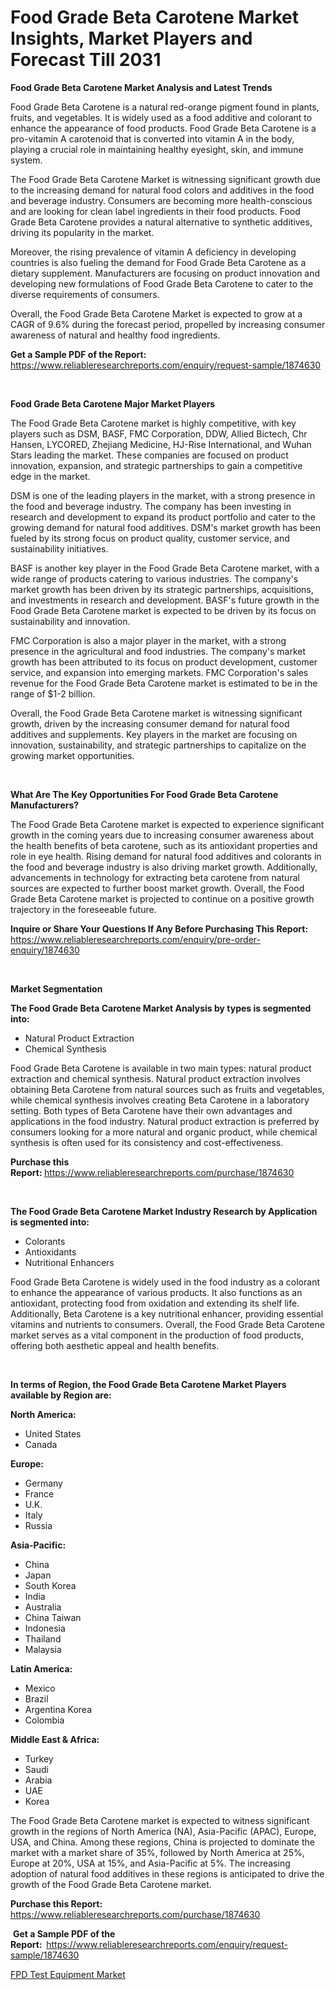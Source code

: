 <p><h1>Food Grade Beta Carotene Market Insights, Market Players and Forecast Till 2031</h1></p><p><strong>Food Grade Beta Carotene Market Analysis and Latest Trends</strong></p>
<p><p>Food Grade Beta Carotene is a natural red-orange pigment found in plants, fruits, and vegetables. It is widely used as a food additive and colorant to enhance the appearance of food products. Food Grade Beta Carotene is a pro-vitamin A carotenoid that is converted into vitamin A in the body, playing a crucial role in maintaining healthy eyesight, skin, and immune system.</p><p>The Food Grade Beta Carotene Market is witnessing significant growth due to the increasing demand for natural food colors and additives in the food and beverage industry. Consumers are becoming more health-conscious and are looking for clean label ingredients in their food products. Food Grade Beta Carotene provides a natural alternative to synthetic additives, driving its popularity in the market.</p><p>Moreover, the rising prevalence of vitamin A deficiency in developing countries is also fueling the demand for Food Grade Beta Carotene as a dietary supplement. Manufacturers are focusing on product innovation and developing new formulations of Food Grade Beta Carotene to cater to the diverse requirements of consumers.</p><p>Overall, the Food Grade Beta Carotene Market is expected to grow at a CAGR of 9.6% during the forecast period, propelled by increasing consumer awareness of natural and healthy food ingredients.</p></p>
<p><strong>Get a Sample PDF of the Report:&nbsp;</strong> <a href="https://www.reliableresearchreports.com/enquiry/request-sample/1874630">https://www.reliableresearchreports.com/enquiry/request-sample/1874630</a></p>
<p>&nbsp;</p>
<p><strong>Food Grade Beta Carotene Major Market Players</strong></p>
<p><p>The Food Grade Beta Carotene market is highly competitive, with key players such as DSM, BASF, FMC Corporation, DDW, Allied Bictech, Chr Hansen, LYCORED, Zhejiang Medicine, HJ-Rise International, and Wuhan Stars leading the market. These companies are focused on product innovation, expansion, and strategic partnerships to gain a competitive edge in the market.</p><p>DSM is one of the leading players in the market, with a strong presence in the food and beverage industry. The company has been investing in research and development to expand its product portfolio and cater to the growing demand for natural food additives. DSM's market growth has been fueled by its strong focus on product quality, customer service, and sustainability initiatives.</p><p>BASF is another key player in the Food Grade Beta Carotene market, with a wide range of products catering to various industries. The company's market growth has been driven by its strategic partnerships, acquisitions, and investments in research and development. BASF's future growth in the Food Grade Beta Carotene market is expected to be driven by its focus on sustainability and innovation.</p><p>FMC Corporation is also a major player in the market, with a strong presence in the agricultural and food industries. The company's market growth has been attributed to its focus on product development, customer service, and expansion into emerging markets. FMC Corporation's sales revenue for the Food Grade Beta Carotene market is estimated to be in the range of $1-2 billion.</p><p>Overall, the Food Grade Beta Carotene market is witnessing significant growth, driven by the increasing consumer demand for natural food additives and supplements. Key players in the market are focusing on innovation, sustainability, and strategic partnerships to capitalize on the growing market opportunities.</p></p>
<p>&nbsp;</p>
<p><strong>What Are The Key Opportunities For Food Grade Beta Carotene Manufacturers?</strong></p>
<p><p>The Food Grade Beta Carotene market is expected to experience significant growth in the coming years due to increasing consumer awareness about the health benefits of beta carotene, such as its antioxidant properties and role in eye health. Rising demand for natural food additives and colorants in the food and beverage industry is also driving market growth. Additionally, advancements in technology for extracting beta carotene from natural sources are expected to further boost market growth. Overall, the Food Grade Beta Carotene market is projected to continue on a positive growth trajectory in the foreseeable future.</p></p>
<p><strong>Inquire or Share Your Questions If Any Before Purchasing This Report:</strong> <a href="https://www.reliableresearchreports.com/enquiry/pre-order-enquiry/1874630">https://www.reliableresearchreports.com/enquiry/pre-order-enquiry/1874630</a></p>
<p>&nbsp;</p>
<p><strong>Market Segmentation</strong></p>
<p><strong>The Food Grade Beta Carotene Market Analysis by types is segmented into:</strong></p>
<p><ul><li>Natural Product Extraction</li><li>Chemical Synthesis</li></ul></p>
<p><p>Food Grade Beta Carotene is available in two main types: natural product extraction and chemical synthesis. Natural product extraction involves obtaining Beta Carotene from natural sources such as fruits and vegetables, while chemical synthesis involves creating Beta Carotene in a laboratory setting. Both types of Beta Carotene have their own advantages and applications in the food industry. Natural product extraction is preferred by consumers looking for a more natural and organic product, while chemical synthesis is often used for its consistency and cost-effectiveness.</p></p>
<p><strong>Purchase this Report:&nbsp;</strong><a href="https://www.reliableresearchreports.com/purchase/1874630">https://www.reliableresearchreports.com/purchase/1874630</a></p>
<p>&nbsp;</p>
<p><strong>The Food Grade Beta Carotene Market Industry Research by Application is segmented into:</strong></p>
<p><ul><li>Colorants</li><li>Antioxidants</li><li>Nutritional Enhancers</li></ul></p>
<p><p>Food Grade Beta Carotene is widely used in the food industry as a colorant to enhance the appearance of various products. It also functions as an antioxidant, protecting food from oxidation and extending its shelf life. Additionally, Beta Carotene is a key nutritional enhancer, providing essential vitamins and nutrients to consumers. Overall, the Food Grade Beta Carotene market serves as a vital component in the production of food products, offering both aesthetic appeal and health benefits.</p></p>
<p>&nbsp;</p>
<p><strong>In terms of Region, the Food Grade Beta Carotene Market Players available by Region are:</strong></p>
<p>
    <p> <strong> North America: </strong>
        <ul>
            <li>United States</li>
            <li>Canada</li>
        </ul>
        </p> 
    <p> <strong> Europe: </strong>
        <ul>
            <li>Germany</li>
            <li>France</li>
            <li>U.K.</li>
            <li>Italy</li>
            <li>Russia</li>
        </ul>
        </p> 
    <p> <strong> Asia-Pacific: </strong>
        <ul>
            <li>China</li>
            <li>Japan</li>
            <li>South Korea</li>
            <li>India</li>
            <li>Australia</li>
            <li>China Taiwan</li>
            <li>Indonesia</li>
            <li>Thailand</li>
            <li>Malaysia</li>
        </ul>
        </p> 
    <p> <strong> Latin America: </strong>
        <ul>
            <li>Mexico</li>
            <li>Brazil</li>
            <li>Argentina Korea</li>
            <li>Colombia</li>
        </ul>
        </p> 
    <p> <strong> Middle East & Africa: </strong>
        <ul>
            <li>Turkey</li>
            <li>Saudi</li>
            <li>Arabia</li>
            <li>UAE</li>
            <li>Korea</li>
        </ul>
    </p>
    </p>
<p><p>The Food Grade Beta Carotene market is expected to witness significant growth in the regions of North America (NA), Asia-Pacific (APAC), Europe, USA, and China. Among these regions, China is projected to dominate the market with a market share of 35%, followed by North America at 25%, Europe at 20%, USA at 15%, and Asia-Pacific at 5%. The increasing adoption of natural food additives in these regions is anticipated to drive the growth of the Food Grade Beta Carotene market.</p></p>
<p><strong>Purchase this Report: </strong><a href="https://www.reliableresearchreports.com/purchase/1874630">https://www.reliableresearchreports.com/purchase/1874630</a></p>
<p>&nbsp;<strong>Get a Sample PDF of the Report:&nbsp;&nbsp;</strong><a href="https://www.reliableresearchreports.com/enquiry/request-sample/1874630">https://www.reliableresearchreports.com/enquiry/request-sample/1874630</a></p>
<p><strong></strong></p>
<p><p><a href="https://fearless-okapi-6c8.notion.site/FPD-Test-Equipment-Market-Size-Market-Trends-and-Growth-Outlook-forecasted-for-period-from-2024-to-c2fcb57f144e4a1a92b274c803e468f0">FPD Test Equipment Market</a></p></p>